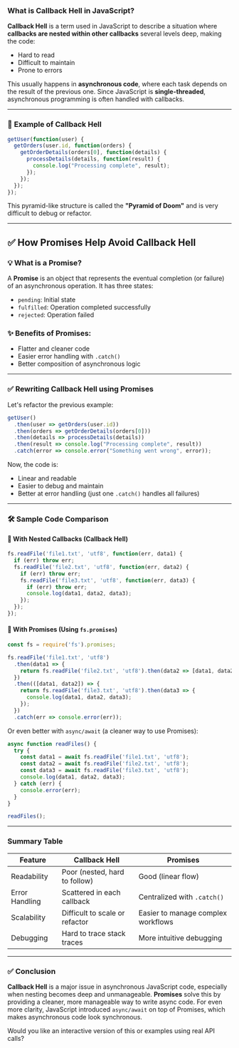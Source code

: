 ### **What is Callback Hell in JavaScript?**

**Callback Hell** is a term used in JavaScript to describe a situation where **callbacks are nested within other callbacks** several levels deep, making the code:

* Hard to read
* Difficult to maintain
* Prone to errors

This usually happens in **asynchronous code**, where each task depends on the result of the previous one. Since JavaScript is **single-threaded**, asynchronous programming is often handled with callbacks.

---

### 🔴 **Example of Callback Hell**

```javascript
getUser(function(user) {
  getOrders(user.id, function(orders) {
    getOrderDetails(orders[0], function(details) {
      processDetails(details, function(result) {
        console.log("Processing complete", result);
      });
    });
  });
});
```

This pyramid-like structure is called the **"Pyramid of Doom"** and is very difficult to debug or refactor.

---

## ✅ **How Promises Help Avoid Callback Hell**

### 💡 **What is a Promise?**

A **Promise** is an object that represents the eventual completion (or failure) of an asynchronous operation. It has three states:

* `pending`: Initial state
* `fulfilled`: Operation completed successfully
* `rejected`: Operation failed

### ✨ Benefits of Promises:

* Flatter and cleaner code
* Easier error handling with `.catch()`
* Better composition of asynchronous logic

---

### ✅ Rewriting Callback Hell using Promises

Let's refactor the previous example:

```javascript
getUser()
  .then(user => getOrders(user.id))
  .then(orders => getOrderDetails(orders[0]))
  .then(details => processDetails(details))
  .then(result => console.log("Processing complete", result))
  .catch(error => console.error("Something went wrong", error));
```

Now, the code is:

* Linear and readable
* Easier to debug and maintain
* Better at error handling (just one `.catch()` handles all failures)

---

### 🛠️ Sample Code Comparison

#### 🧵 With Nested Callbacks (Callback Hell)

```javascript
fs.readFile('file1.txt', 'utf8', function(err, data1) {
  if (err) throw err;
  fs.readFile('file2.txt', 'utf8', function(err, data2) {
    if (err) throw err;
    fs.readFile('file3.txt', 'utf8', function(err, data3) {
      if (err) throw err;
      console.log(data1, data2, data3);
    });
  });
});
```

#### 🧵 With Promises (Using `fs.promises`)

```javascript
const fs = require('fs').promises;

fs.readFile('file1.txt', 'utf8')
  .then(data1 => {
    return fs.readFile('file2.txt', 'utf8').then(data2 => [data1, data2]);
  })
  .then(([data1, data2]) => {
    return fs.readFile('file3.txt', 'utf8').then(data3 => {
      console.log(data1, data2, data3);
    });
  })
  .catch(err => console.error(err));
```

Or even better with `async/await` (a cleaner way to use Promises):

```javascript
async function readFiles() {
  try {
    const data1 = await fs.readFile('file1.txt', 'utf8');
    const data2 = await fs.readFile('file2.txt', 'utf8');
    const data3 = await fs.readFile('file3.txt', 'utf8');
    console.log(data1, data2, data3);
  } catch (err) {
    console.error(err);
  }
}

readFiles();
```

---

### Summary Table

| Feature        | Callback Hell                  | Promises                           |
| -------------- | ------------------------------ | ---------------------------------- |
| Readability    | Poor (nested, hard to follow)  | Good (linear flow)                 |
| Error Handling | Scattered in each callback     | Centralized with `.catch()`        |
| Scalability    | Difficult to scale or refactor | Easier to manage complex workflows |
| Debugging      | Hard to trace stack traces     | More intuitive debugging           |

---

### ✅ Conclusion

**Callback Hell** is a major issue in asynchronous JavaScript code, especially when nesting becomes deep and unmanageable. **Promises** solve this by providing a cleaner, more manageable way to write async code. For even more clarity, JavaScript introduced `async/await` on top of Promises, which makes asynchronous code look synchronous.

Would you like an interactive version of this or examples using real API calls?
